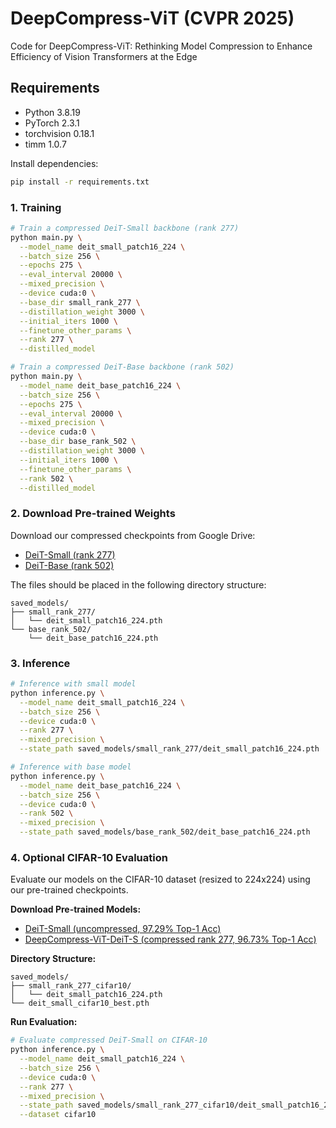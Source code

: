 # DeepCompress-ViT (CVPR 2025)
Code for DeepCompress-ViT: Rethinking Model Compression to Enhance Efficiency of Vision Transformers at the Edge
 

## Requirements
- Python 3.8.19  
- PyTorch 2.3.1
- torchvision 0.18.1
- timm 1.0.7

Install dependencies:
```bash
pip install -r requirements.txt
```

### 1. Training

```bash
# Train a compressed DeiT-Small backbone (rank 277)
python main.py \
  --model_name deit_small_patch16_224 \
  --batch_size 256 \
  --epochs 275 \
  --eval_interval 20000 \
  --mixed_precision \
  --device cuda:0 \
  --base_dir small_rank_277 \
  --distillation_weight 3000 \
  --initial_iters 1000 \
  --finetune_other_params \
  --rank 277 \
  --distilled_model

# Train a compressed DeiT-Base backbone (rank 502)
python main.py \
  --model_name deit_base_patch16_224 \
  --batch_size 256 \
  --epochs 275 \
  --eval_interval 20000 \
  --mixed_precision \
  --device cuda:0 \
  --base_dir base_rank_502 \
  --distillation_weight 3000 \
  --initial_iters 1000 \
  --finetune_other_params \
  --rank 502 \
  --distilled_model
```

### 2. Download Pre-trained Weights

Download our compressed checkpoints from Google Drive:

- [DeiT-Small (rank 277)](https://drive.google.com/file/d/1-aj_Jnam_fJboS957wdvxEMylIo-Oip8/view?usp=drive_link)
- [DeiT-Base (rank 502)](https://drive.google.com/file/d/1zh3Q4aTB_sVMros2ilZd02kEq8RboNCh/view?usp=drive_link)

The files should be placed in the following directory structure:
```
saved_models/
├── small_rank_277/
│   └── deit_small_patch16_224.pth
└── base_rank_502/
    └── deit_base_patch16_224.pth
```

### 3. Inference

```bash
# Inference with small model
python inference.py \
  --model_name deit_small_patch16_224 \
  --batch_size 256 \
  --device cuda:0 \
  --rank 277 \
  --mixed_precision \
  --state_path saved_models/small_rank_277/deit_small_patch16_224.pth

# Inference with base model
python inference.py \
  --model_name deit_base_patch16_224 \
  --batch_size 256 \
  --device cuda:0 \
  --rank 502 \
  --mixed_precision \
  --state_path saved_models/base_rank_502/deit_base_patch16_224.pth
```

### 4. Optional CIFAR-10 Evaluation

Evaluate our models on the CIFAR-10 dataset (resized to 224x224) using our pre-trained checkpoints.

**Download Pre-trained Models:**

- [DeiT-Small (uncompressed, 97.29% Top-1 Acc)](https://drive.google.com/file/d/1xuKle-QN-AUhK4oeRrobFNL0OElQhL9j/view?usp=sharing)
- [DeepCompress-ViT-DeiT-S (compressed rank 277, 96.73% Top-1 Acc)](https://drive.google.com/file/d/1c9q6AH3Nr90ALtQOq9Lt8u1Rv8Zld2r1/view?usp=sharing)

**Directory Structure:**

```
saved_models/
├── small_rank_277_cifar10/
│   └── deit_small_patch16_224.pth
└── deit_small_cifar10_best.pth
```

**Run Evaluation:**

```bash
# Evaluate compressed DeiT-Small on CIFAR-10
python inference.py \
  --model_name deit_small_patch16_224 \
  --batch_size 256 \
  --device cuda:0 \
  --rank 277 \
  --mixed_precision \
  --state_path saved_models/small_rank_277_cifar10/deit_small_patch16_224.pth \
  --dataset cifar10
```